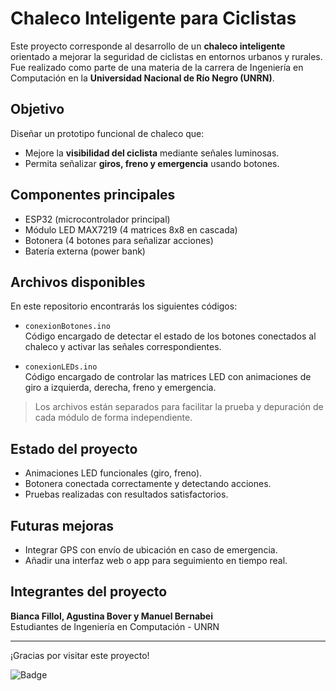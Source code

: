 # Chaleco Inteligente para Ciclistas

Este proyecto corresponde al desarrollo de un **chaleco inteligente** orientado a mejorar la seguridad de ciclistas en entornos urbanos y rurales. Fue realizado como parte de una materia de la carrera de Ingeniería en Computación en la **Universidad Nacional de Río Negro (UNRN)**.

## Objetivo

Diseñar un prototipo funcional de chaleco que:
- Mejore la **visibilidad del ciclista** mediante señales luminosas.
- Permita señalizar **giros, freno y emergencia** usando botones.

## Componentes principales

- ESP32 (microcontrolador principal)
- Módulo LED MAX7219 (4 matrices 8x8 en cascada)
- Botonera (4 botones para señalizar acciones)
- Batería externa (power bank)

## Archivos disponibles

En este repositorio encontrarás los siguientes códigos:

- `conexionBotones.ino`  
  Código encargado de detectar el estado de los botones conectados al chaleco y activar las señales correspondientes.

- `conexionLEDs.ino`  
  Código encargado de controlar las matrices LED con animaciones de giro a izquierda, derecha, freno y emergencia.

>  Los archivos están separados para facilitar la prueba y depuración de cada módulo de forma independiente.

## Estado del proyecto

- Animaciones LED funcionales (giro, freno).
- Botonera conectada correctamente y detectando acciones.
- Pruebas realizadas con resultados satisfactorios.

## Futuras mejoras

- Integrar GPS con envío de ubicación en caso de emergencia.
- Añadir una interfaz web o app para seguimiento en tiempo real.

## Integrantes del proyecto

**Bianca Fillol, Agustina Bover y Manuel Bernabei**  
Estudiantes de Ingeniería en Computación - UNRN  

---

¡Gracias por visitar este proyecto!

![Badge](https://bit.ly/icom-badge)
